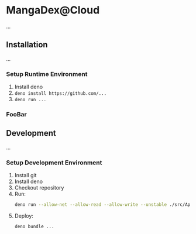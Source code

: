 # MangaDex@Cloud

...

## Installation

...

### Setup Runtime Environment

1. Install deno
3. `deno install https://github.com/...`
4. `deno run ...`

### FooBar


## Development

...

### Setup Development Environment

1. Install git
2. Install deno
3. Checkout repository
4. Run:
    ```bash
    deno run --allow-net --allow-read --allow-write --unstable ./src/App.ts --key=xxxxxxxx --port=44300 --cache=https://s5.mangadex.org --size=512
    ```
5. Deploy:
    ```bash
    deno bundle ...
    ````